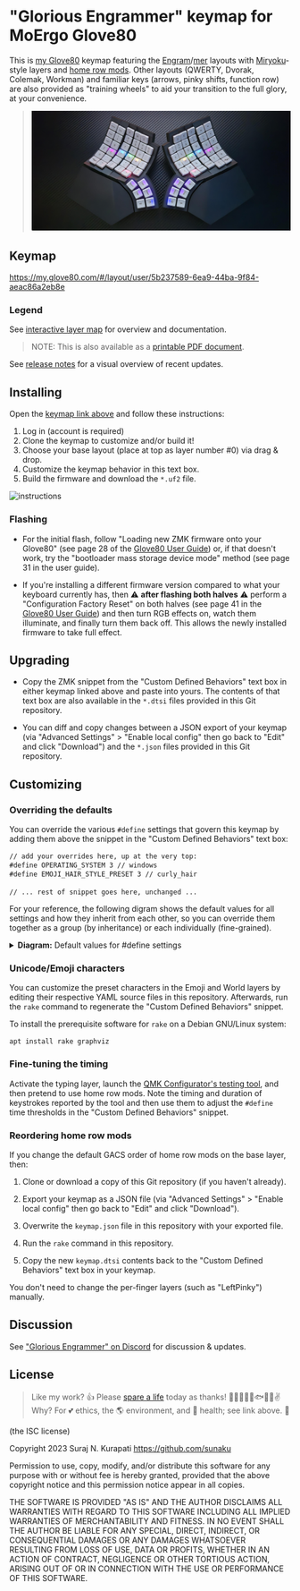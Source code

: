 # "Glorious Engrammer" keymap for MoErgo Glove80

This is [my Glove80][1] keymap featuring the [Engram][2]/[mer][3] 
layouts with [Miryoku][4]-style layers and [home row mods][5].
Other layouts (QWERTY, Dvorak, Colemak, Workman) and 
familiar keys (arrows, pinky shifts, function row) 
are also provided as "training wheels" to aid your
transition to the full glory, at your convenience.

>![Photograph of my Glove80 with Engrammer layout](https://raw.githubusercontent.com/sunaku/sunaku.github.io/master/moergo-glove80-keyboard-photograph.jpg)

[1]: https://sunaku.github.io/moergo-glove80-keyboard.html
[2]: https://sunaku.github.io/engram-keyboard-layout.html
[3]: https://sunaku.github.io/engrammer-keyboard-layout.html
[4]: https://github.com/manna-harbour/miryoku
[5]: https://sunaku.github.io/home-row-mods.html

## Keymap

https://my.glove80.com/#/layout/user/5b237589-6ea9-44ba-9f84-aeac86a2eb8e

### Legend

See [interactive layer map][6] for overview and documentation.  
>NOTE: This is also available as a [printable PDF document][7].

See [release notes][8] for a visual overview of recent updates.

[6]: https://sunaku.github.io/moergo-glove80-keyboard.html#layers
[7]: https://sunaku.github.io/moergo-glove80-keyboard-layers.pdf
[8]: https://github.com/sunaku/glove80-keymaps/releases

## Installing

Open the [keymap link above](#keymap) and follow these instructions:
1. Log in (account is required)
2. Clone the keymap to customize and/or build it!
3. Choose your base layout (place at top as layer number #0) via drag & drop.
4. Customize the keymap behavior in this text box.
5. Build the firmware and download the `*.uf2` file.

![instructions](https://github.com/sunaku/glove80-keymaps/assets/9863/4eeafe4c-0ab3-4900-b241-f62b0467a394)

### Flashing

- For the initial flash, follow "Loading new ZMK firmware onto your Glove80"
(see page 28 of the [Glove80 User Guide]) or, if that doesn't work, try the
"bootloader mass storage device mode" method (see page 31 in the user guide).

- If you're installing a different firmware version compared to what your
keyboard currently has, then ⚠️ **after flashing both halves** ⚠️ perform a
"Configuration Factory Reset" on both halves (see page 41 in the [Glove80 User
Guide]) and then turn RGB effects on, watch them illuminate, and finally turn
them back off.  This allows the newly installed firmware to take full effect.

[Glove80 User Guide]: https://www.moergo.com/files/glove80-user-guide.pdf

## Upgrading

- Copy the ZMK snippet from the "Custom Defined Behaviors" text box in either
keymap linked above and paste into yours.  The contents of that text box are
also available in the `*.dtsi` files provided in this Git repository.

- You can diff and copy changes between a JSON export of your keymap (via
"Advanced Settings" > "Enable local config" then go back to "Edit" and click
"Download") and the `*.json` files provided in this Git repository.

## Customizing

### Overriding the defaults

You can override the various `#define` settings that govern this keymap by
adding them above the snippet in the "Custom Defined Behaviors" text box:

```dts
// add your overrides here, up at the very top:
#define OPERATING_SYSTEM 3 // windows 
#define EMOJI_HAIR_STYLE_PRESET 3 // curly_hair

// ... rest of snippet goes here, unchanged ...
```

For your reference, the following digram shows the default values for all
settings and how they inherit from each other, so you can override them
together as a group (by inheritance) or each individually (fine-grained).

<details>
  <summary><b>Diagram:</b> Default values for #define settings</summary>

  ![diagram](define.svg)

</details>

### Unicode/Emoji characters

You can customize the preset characters in the Emoji and World layers by
editing their respective YAML source files in this repository.  Afterwards, 
run the `rake` command to regenerate the "Custom Defined Behaviors" snippet.

To install the prerequisite software for `rake` on a Debian GNU/Linux system:

    apt install rake graphviz

### Fine-tuning the timing

Activate the typing layer, launch the [QMK Configurator's testing tool](
https://config.qmk.fm/#/test ), and then pretend to use home row mods. Note the
timing and duration of keystrokes reported by the tool and then use them to
adjust the `#define` time thresholds in the "Custom Defined Behaviors" snippet.

### Reordering home row mods

If you change the default GACS order of home row mods on the base layer, then:

1. Clone or download a copy of this Git repository (if you haven't already).

2. Export your keymap as a JSON file (via "Advanced Settings" > "Enable local
   config" then go back to "Edit" and click "Download").

3. Overwrite the `keymap.json` file in this repository with your exported file.

4. Run the `rake` command in this repository.

5. Copy the new `keymap.dtsi` contents back to the "Custom Defined Behaviors"
   text box in your keymap.

You don't need to change the per-finger layers (such as "LeftPinky") manually.

## Discussion

See ["Glorious Engrammer" on Discord][9] for discussion & updates.

[9]: https://discord.com/channels/877392805654306816/1111469812850380831

## License

[Spare A Life]: https://sunaku.github.io/vegan-for-life.html
> Like my work? 👍 Please [spare a life] today as thanks! 🐄🐖🐑🐔🐣🐟✨🙊✌  
> Why? For 💕 ethics, the 🌎 environment, and 💪 health; see link above. 🙇

(the ISC license)

Copyright 2023 Suraj N. Kurapati <https://github.com/sunaku>

Permission to use, copy, modify, and/or distribute this software for any
purpose with or without fee is hereby granted, provided that the above
copyright notice and this permission notice appear in all copies.

THE SOFTWARE IS PROVIDED "AS IS" AND THE AUTHOR DISCLAIMS ALL WARRANTIES
WITH REGARD TO THIS SOFTWARE INCLUDING ALL IMPLIED WARRANTIES OF
MERCHANTABILITY AND FITNESS. IN NO EVENT SHALL THE AUTHOR BE LIABLE FOR
ANY SPECIAL, DIRECT, INDIRECT, OR CONSEQUENTIAL DAMAGES OR ANY DAMAGES
WHATSOEVER RESULTING FROM LOSS OF USE, DATA OR PROFITS, WHETHER IN AN
ACTION OF CONTRACT, NEGLIGENCE OR OTHER TORTIOUS ACTION, ARISING OUT OF
OR IN CONNECTION WITH THE USE OR PERFORMANCE OF THIS SOFTWARE.
